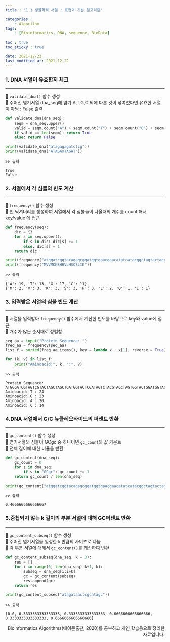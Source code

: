 ```yaml
---
title : "1.1 생물학적 서열 : 표현과 기본 알고리즘"

categories:
    - Algorithm
tags:
    - [Bioinformatics, DNA, sequence, BioData]

toc : true
toc_sticky : true

date: 2021-12-22
last_modified_at: 2021-12-22
---
```


### 1. DNA 서열이 유효한지 체크
* * *

🧬 `validate_dna()` 함수 생성  
🧬 주어진 염기서열 dna_seq에 염기 A,T,G,C 외에 다른 것이 섞여있다면 유효한 서열이 아님 : False 출력

```py
def validate_dna(dna_seq):
    seqm = dna_seq.upper()
    valid = seqm.count("A") + seqm.count("T") + seqm.count("G") + seqm.count("C")
    if valid == len(seqm): return True
    else: return False
    
print(validate_dna("atagagagatctcg"))
print(validate_dna("ATAGAXTAGAT")) 
```
```
>> 출력

True
False
```
  
### 2. 서열에서 각 심볼의 빈도 계산
* * *

🧬 `frequency()` 함수 생성   
🧬 빈 딕셔너리를 생성하여 서열에서 각 심볼들이 나올때의 개수를 count 해서 key/value 에 접근

```py
def frequency(seq):
    dic = {}
    for s in seq.upper():
        if s in dic: dic[s] += 1
        else: dic[s] = 1
    return dic

print(frequency("atggatcggtacagagcggatggtgaacgaacatatcatacggctagtactagctactga"))
print(frequency("MVVMKKSHHVLHSQSLIK"))
```

```
>> 출력

{'A': 19, 'T': 13, 'G': 17, 'C': 11}
{'M': 2, 'V': 3, 'K': 3, 'S': 3, 'H': 3, 'L': 2, 'Q': 1, 'I': 1}
```

### 3. 입력받은 서열의 심볼 빈도 계산
* * *

🧬 서열을 입력받아 `frequendy()` 함수에서 계산한 빈도를 바탕으로 key와 value에 접근   
🧬 개수가 많은 순서대로 정렬함

```py
seq_aa = input("Protein Sequence: ")
freq_aa = frequency(seq_aa)
list_f = sorted(freq_aa.items(), key = lambda x : x[1], reverse = True)

for (k, v) in list_f:
    print("Aminoacid:", k, ":", v)
```

```
>> 출력
 
Protein Sequence: ATGGGATCGTAGTCGTACTAGCTAGCTGATGGTACTCGATAGTCTACGTAGCTAGTGGTACTGGATGGTACTCAGTAACAT
Aminoacid: T : 24
Aminoacid: G : 23
Aminoacid: A : 20
Aminoacid: C : 14
```

### 4.DNA 서열에서 G/C 뉴클레오타이드의 퍼센트 반환
* * *

🧬 `gc_content()` 함수 생성  
🧬 염기서열의 심볼이 GCgc 중 하나이면 `gc_count`의 값 카운트  
🧬 전체 길이에 대한 비율을 반환

```py
def gc_content(dna_seq):
    gc_count = 0
    for s in dna_seq:
        if s in "GCgc": gc_count += 1
    return gc_count / len(dna_seq)

print(gc_content("atggatcggtacagagcggatggtgaacgaacatatcatacggctagtactagctactga"))
```

```
>> 출력

0.4666666666666667
```

### 5.중첩되지 않는 k 길이의 부분 서열에 대해 GC퍼센트 반환
* * *

🧬 `gc_content_subseq()` 함수 생성  
🧬 주어진 염기서열을 일정한 `k` 만큼의 사이즈로 나눔  
🧬 각 부분 서열에 대해서 `gc_content()`를 계산하여 반환

```py
def gc_content_subseq(dna_seq, k = 3):
    res = []
    for i in range(0, len(dna_seq)-k+1, k):
        subseq = dna_seq[i:i+k]
        gc = gc_content(subseq)
        res.append(gc)
    return res

print(gc_content_subseq("atagataactcgcatagc"))
```

```
>> 출력

[0.0, 0.3333333333333333, 0.3333333333333333, 0.6666666666666666, 0.3333333333333333, 0.6666666666666666]
```  
  
    
      
<div style="text-align: right"> Bioinformatics Algorithms(에이콘출판, 2020)를 공부하고 개인 학습용으로 정리한 자료입니다.  </div>
